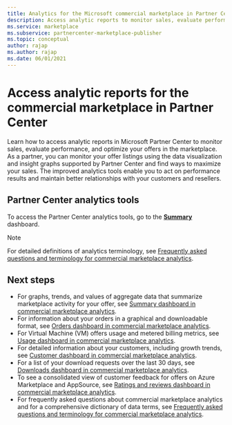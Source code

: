 ```yaml
---
title: Analytics for the Microsoft commercial marketplace in Partner Center
description: Access analytic reports to monitor sales, evaluate performance, and optimize your marketplace offers in Partner Center (Azure Marketplace).
ms.service: marketplace 
ms.subservice: partnercenter-marketplace-publisher
ms.topic: conceptual
author: rajap
ms.author: rajap
ms.date: 06/01/2021
---
```


# Access analytic reports for the commercial marketplace in Partner Center

Learn how to access analytic reports in Microsoft Partner Center to monitor sales, evaluate performance, and optimize your offers in the marketplace. As a partner, you can monitor your offer listings using the data visualization and insight graphs supported by Partner Center and find ways to maximize your sales. The improved analytics tools enable you to act on performance results and maintain better relationships with your customers and resellers.

## Partner Center analytics tools

To access the Partner Center analytics tools, go to the **[Summary](https://go.microsoft.com/fwlink/?linkid=2165765)** dashboard.

>[!NOTE]
> For detailed definitions of analytics terminology, see [Frequently asked questions and terminology for commercial marketplace analytics](analytics-faq.md).

## Next steps

- For graphs, trends, and values of aggregate data that summarize marketplace activity for your offer, see [Summary dashboard in commercial marketplace analytics](summary-dashboard.md).
- For information about your orders in a graphical and downloadable format, see [Orders dashboard in commercial marketplace analytics](orders-dashboard.md).
- For Virtual Machine (VM) offers usage and metered billing metrics, see [Usage dashboard in commercial marketplace analytics](usage-dashboard.md).
- For detailed information about your customers, including growth trends, see [Customer dashboard in commercial marketplace analytics](customer-dashboard.md).
- For a list of your download requests over the last 30 days, see [Downloads dashboard in commercial marketplace analytics](downloads-dashboard.md).
- To see a consolidated view of customer feedback for offers on Azure Marketplace and AppSource, see [Ratings and reviews dashboard in commercial marketplace analytics](ratings-reviews.md).
- For frequently asked questions about commercial marketplace analytics and for a comprehensive dictionary of data terms, see [Frequently asked questions and terminology for commercial marketplace analytics](analytics-faq.md).
